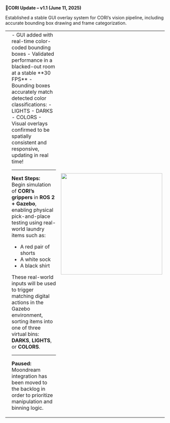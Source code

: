 **📢CORI Update – v1.1 (June 11, 2025)**

Established a stable GUI overlay system for CORI’s vision pipeline, including accurate bounding box drawing and frame categorization.

<table>
<tr>
<td style="vertical-align: top; padding-left: 20px;">
- GUI added with real-time color-coded bounding boxes  
- Validated performance in a blacked-out room at a stable **30 FPS**  
- Bounding boxes accurately match detected color classifications:
  - LIGHTS  
  - DARKS  
  - COLORS  
- Visual overlays confirmed to be spatially consistent and responsive, updating in real time!

---

**Next Steps:**  
Begin simulation of **CORI’s grippers** in **ROS 2 + Gazebo**, enabling physical pick-and-place testing using real-world laundry items such as:
- A red pair of shorts  
- A white sock  
- A black shirt  

These real-world inputs will be used to trigger matching digital actions in the Gazebo environment, sorting items into one of three virtual bins: **DARKS**, **LIGHTS**, or **COLORS**.

---

**Paused:**  
Moondream integration has been moved to the backlog in order to prioritize manipulation and binning logic.

</td>
<td>
<img src="https://github.com/J-Uptegraph/CORI/blob/main/assets/gifs/openCV_GUI_Darkroom_Test.gif" width="320"/>
</td>
</tr>
</table>
